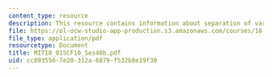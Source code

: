 ```yaml
---
content_type: resource
description: This resource contains information about separation of variables.
file: https://ol-ocw-studio-app-production.s3.amazonaws.com/courses/18-01sc-single-variable-calculus-fall-2010/cc8935567e20312a6879f532b8e19f30_MIT18_01SCF10_Ses40b.pdf
file_type: application/pdf
resourcetype: Document
title: MIT18_01SCF10_Ses40b.pdf
uid: cc893556-7e20-312a-6879-f532b8e19f30
---
```

